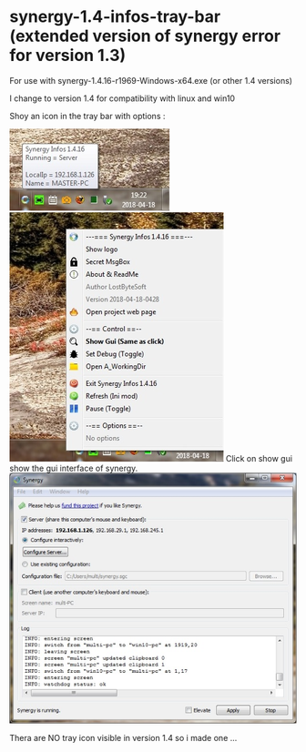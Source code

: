 # synergy-1.4-infos-tray-bar (extended version of synergy error for version 1.3)

For use with synergy-1.4.16-r1969-Windows-x64.exe (or other 1.4 versions)

I change to version 1.4 for compatibility with linux and win10

Shoy an icon in the tray bar with options :

![Screenshot](Picture_1.jpg)
![Screenshot](Picture_2.jpg)
Click on show gui show the gui interface of synergy.
![Screenshot](Picture_3.jpg)

Thera are NO tray icon visible in version 1.4 so i made one ...

